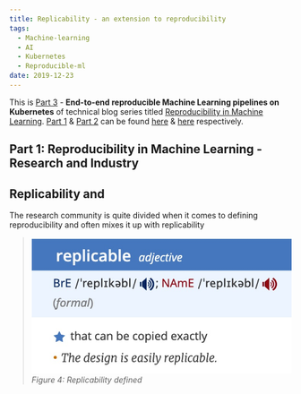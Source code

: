 ```yaml
---
title: Replicability - an extension to reproducibility
tags:
  - Machine-learning
  - AI   
  - Kubernetes 
  - Reproducible-ml
date: 2019-12-23
---
```


This is [Part 3] - **End-to-end reproducible Machine Learning pipelines on Kubernetes** of technical blog series titled [Reproducibility in Machine Learning]. [Part 1] & [Part 2] can be found [here][Part 1] & [here][Part 2] respectively.


## Part 1: Reproducibility in Machine Learning - Research and Industry




## Replicability and 

The research community is quite divided when it comes to defining reproducibility and often mixes it up with replicability 

<!-- {: .oversized} -->
> ![](/images/replicable.jpeg)
*Figure 4: Replicability defined*





[Reproducibility in Machine Learning]: /2019/12/20/Reproducibility-in-machine-learning.html
[Part 1]: /2019/12/21/Reproducible-ml-research-n-industry.html
[Part 2]: /2019/12/22/Reproducible-ml-tensorflow.html
[Part 3]: /2019/12/23/Reproducible-ml-pipeline-k8s.html